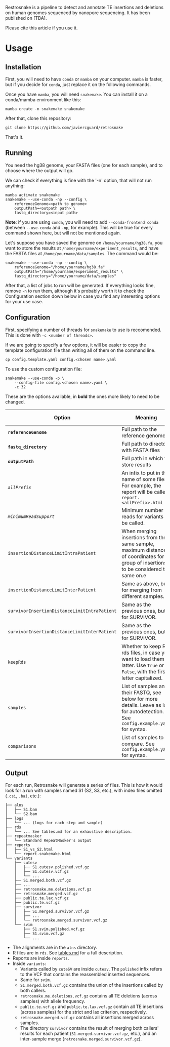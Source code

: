 Restrosnake is a pipeline to detect and annotate TE insertions and deletions on human genomes sequenced by nanopore sequencing. It has been published on [TBA].

Please cite this article if you use it.

# Usage

## Installation

First, you will need to have `conda` or `mamba` on your computer. `mamba` is faster, but if you decide for `conda`, just replace it on the following commands.

Once you have `mamba`, you will need `snakemake`. You can install it on a conda/mamba environment like this:

```
mamba create -n snakemake snakemake
```

After that, clone this repository:

```
git clone https://github.com/javiercguard/retrosnake
```

That's it.

## Running

You need the hg38 genome, your FASTA files (one for each sample), and to choose where the output will go. 

We can check if everything is fine with the '-n' option, that will not run anything:

```
mamba activate snakemake
snakemake --use-conda -np --config \
    referenceGenome=<path to genome>
    outputPath=<outpath path> \
    fastq_directory=<input path>
```

__Note__: if you are using `conda`, you will need to add `--conda-frontend conda` (between `--use-conda` and `-np`, for example). This will be true for every command shown here, but will not be mentioned again.

Let's suppose you have saved the genome on `/home/yourname/hg38.fa`, you want to store the results at `/home/yourname/experiment_results`, and have the FASTA files at `/home/yourname/data/samples`. The command would be: 

```
snakemake --use-conda -np --config \
    referenceGenome="/home/yourname/hg38.fa"
    outputPath="/home/yourname/experiment_results" \
    fastq_directory="/home/yourname/data/samples"
```

After that, a list of jobs to run will be generated. If everything looks fine, remove `-n` to run them, although it's probably worth it to check the Configuration section down below in case you find any interesting options for your use case.

## Configuration

First, specifying a number of threads for `snakemake` to use is reccomended. This is done with `-c <number of threads>`.

If we are going to specify a few options, it will be easier to copy the template configuration file than writing all of them on the command line. 

```cp config.template.yaml config.<chosen name>.yaml```

To use the custom configuration file:

```
snakemake --use-conda -p \
    --config-file config.<chosen name>.yaml \
    -c 32
```

These are the options available, in __bold__ the ones more likely to need to be changed.

| Option | Meaning | Default value |
| --- | --- | --- |
| __`referenceGenome`__ | Full path to the reference genome | Example path |
| __`fastq_directory`__ | Full path to directory with FASTA files | Example path |
| __`outputPath`__ | Full path in which to store results | Example path |
| _`allPrefix`_ | An infix to put in the name of some files. For example, the report will be called `report.<allPrefix>.html` | retrosnake |
| _`minimumReadSupport`_ | Minimum number of reads for variants to be called. | 3 |
| `insertionDistanceLimitIntraPatient` | When merging insertions from the same sample, maximum distance of coordinates for a group of insertions to be considered the same on.e | 20 |
| `insertionDistanceLimitInterPatient` | Same as above, but for merging from different samples. | 20 |
| `survivorInsertionDistanceLimitIntraPatient` | Same as the previous ones, but for SURVIVOR. | 10 |
| `survivorInsertionDistanceLimitInterPatient` | Same as the previous ones, but for SURVIVOR. | 500 |
| `keepRds` | Whether to keep R rds files, in case you want to load them latter. Use `True` or `False`, with the first letter capitalized. | `True` |
| `samples` | List of samples and their FASTQ, see below for more details. Leave as is for autodetection. See `config.example.yaml` for syntax. | `{}` |
| `comparisons` | List of samples to compare.  See `config.example.yaml` for syntax. | `[]` |

## Output

For each run, Retrosnake will generate a series of files. This is how it would look for a run with samples named S1 (S2, S3, etc.), with index files omitted (`.csi`, `.bai`, etc.):
```
├── alns
│   ├── S1.bam
│   └── S2.bam
├── logs
│   └── ... (logs for each step and sample)
├── rds
│   └── ... See tables.md for an exhaustive description.
├── repeatmasker
│   └── Standard RepeatMasker's output
├── reports
│   ├── S1_vs_S2.html
│   └── report.snakemake.html
└── variants
    ├── cutesv
    │   ├── S1.cutesv.polished.vcf.gz
    │   ├── S1.cutesv.vcf.gz
    │   └── ...
    ├── S1.merged.both.vcf.gz
    ├── ...
    ├── retrosnake.me.deletions.vcf.gz
    ├── retrosnake.merged.vcf.gz
    ├── public.te.lax.vcf.gz
    ├── public.te.vcf.gz
    ├── survivor
    │   ├── S1.merged.survivor.vcf.gz
    │   ├── ...
    │   └── retrosnake.merged.survivor.vcf.gz
    └── svim
        ├── S1.svim.polished.vcf.gz
        ├── S1.svim.vcf.gz
        └── ...
```

- The alignments are in the `alns` directory.
- R files are in `rds`. See [tables.md](./tables.md) for a full description.
- Reports are inside `reports`.
- Inside `variants`:
    - Variants called by `cuteSV` are inside `cutesv`. The `polished` infix refers to the VCF that contains the reassembled inserted sequences.
    - Same for `svim`.
    - `S1.merged.both.vcf.gz` contains the union of the insertions called by both callers.
    - `retrosnake.me.deletions.vcf.gz` contains all TE deletions (across samples) with allele frequency.
    - `public.te.vcf.gz` and `public.te.lax.vcf.gz` contain all TE insertions (across samples) for the strict and lax criterion, respectively.
    - `retrosnake.merged.vcf.gz` contains all insertions merged across samples.
    - The directory `survivor` contains the result of merging both callers' results for each patient (`S1.merged.survivor.vcf.gz`, etc.), and an inter-sample merge (`retrosnake.merged.survivor.vcf.gz`).
